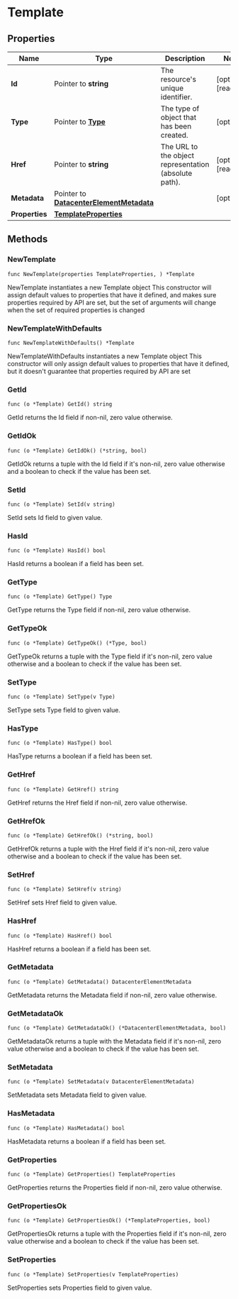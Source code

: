 # Template

## Properties

|Name | Type | Description | Notes|
|------------ | ------------- | ------------- | -------------|
|**Id** | Pointer to **string** | The resource&#39;s unique identifier. | [optional] [readonly] |
|**Type** | Pointer to [**Type**](Type.md) | The type of object that has been created. | [optional] |
|**Href** | Pointer to **string** | The URL to the object representation (absolute path). | [optional] [readonly] |
|**Metadata** | Pointer to [**DatacenterElementMetadata**](DatacenterElementMetadata.md) |  | [optional] |
|**Properties** | [**TemplateProperties**](TemplateProperties.md) |  | |

## Methods

### NewTemplate

`func NewTemplate(properties TemplateProperties, ) *Template`

NewTemplate instantiates a new Template object
This constructor will assign default values to properties that have it defined,
and makes sure properties required by API are set, but the set of arguments
will change when the set of required properties is changed

### NewTemplateWithDefaults

`func NewTemplateWithDefaults() *Template`

NewTemplateWithDefaults instantiates a new Template object
This constructor will only assign default values to properties that have it defined,
but it doesn't guarantee that properties required by API are set

### GetId

`func (o *Template) GetId() string`

GetId returns the Id field if non-nil, zero value otherwise.

### GetIdOk

`func (o *Template) GetIdOk() (*string, bool)`

GetIdOk returns a tuple with the Id field if it's non-nil, zero value otherwise
and a boolean to check if the value has been set.

### SetId

`func (o *Template) SetId(v string)`

SetId sets Id field to given value.

### HasId

`func (o *Template) HasId() bool`

HasId returns a boolean if a field has been set.

### GetType

`func (o *Template) GetType() Type`

GetType returns the Type field if non-nil, zero value otherwise.

### GetTypeOk

`func (o *Template) GetTypeOk() (*Type, bool)`

GetTypeOk returns a tuple with the Type field if it's non-nil, zero value otherwise
and a boolean to check if the value has been set.

### SetType

`func (o *Template) SetType(v Type)`

SetType sets Type field to given value.

### HasType

`func (o *Template) HasType() bool`

HasType returns a boolean if a field has been set.

### GetHref

`func (o *Template) GetHref() string`

GetHref returns the Href field if non-nil, zero value otherwise.

### GetHrefOk

`func (o *Template) GetHrefOk() (*string, bool)`

GetHrefOk returns a tuple with the Href field if it's non-nil, zero value otherwise
and a boolean to check if the value has been set.

### SetHref

`func (o *Template) SetHref(v string)`

SetHref sets Href field to given value.

### HasHref

`func (o *Template) HasHref() bool`

HasHref returns a boolean if a field has been set.

### GetMetadata

`func (o *Template) GetMetadata() DatacenterElementMetadata`

GetMetadata returns the Metadata field if non-nil, zero value otherwise.

### GetMetadataOk

`func (o *Template) GetMetadataOk() (*DatacenterElementMetadata, bool)`

GetMetadataOk returns a tuple with the Metadata field if it's non-nil, zero value otherwise
and a boolean to check if the value has been set.

### SetMetadata

`func (o *Template) SetMetadata(v DatacenterElementMetadata)`

SetMetadata sets Metadata field to given value.

### HasMetadata

`func (o *Template) HasMetadata() bool`

HasMetadata returns a boolean if a field has been set.

### GetProperties

`func (o *Template) GetProperties() TemplateProperties`

GetProperties returns the Properties field if non-nil, zero value otherwise.

### GetPropertiesOk

`func (o *Template) GetPropertiesOk() (*TemplateProperties, bool)`

GetPropertiesOk returns a tuple with the Properties field if it's non-nil, zero value otherwise
and a boolean to check if the value has been set.

### SetProperties

`func (o *Template) SetProperties(v TemplateProperties)`

SetProperties sets Properties field to given value.



